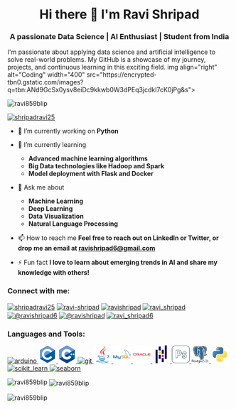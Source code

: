 <h1 align="center">Hi there 👋 I'm Ravi Shripad</h1>
<h3 align="center">A passionate Data Science | AI Enthusiast | Student from India</h3>
I'm passionate about applying data science and artificial intelligence to solve real-world problems. My GitHub is a showcase of my journey, projects, and continuous learning in this exciting field.
img align="right" alt="Coding" width="400" src="https://encrypted-tbn0.gstatic.com/images?q=tbn:ANd9GcSx0ysv8eiDc9kkwb0W3dPEq3jcdkI7cK0jPg&s">

<p align="left"> <img src="https://komarev.com/ghpvc/?username=ravi859blip&label=Profile%20views&color=0e75b6&style=flat" alt="ravi859blip" /> </p>

<p align="left"> <a href="https://twitter.com/shripadravi25" target="blank"><img src="https://img.shields.io/twitter/follow/shripadravi25?logo=twitter&style=for-the-badge" alt="shripadravi25" /></a> </p>

- 🔭 I’m currently working on **Python**

- 🌱 I’m currently learning
  - **Advanced machine learning algorithms**
  - **Big Data technologies like Hadoop and Spark**
  - **Model deployment with Flask and Docker**

- 💬 Ask me about
  - **Machine Learning**
  - **Deep Learning**
  - **Data Visualization**
  - **Natural Language Processing**

- 📫 How to reach me **Feel free to reach out on LinkedIn or Twitter, or drop me an email at ravishripad6@gmail.com**

- ⚡ Fun fact **I love to learn about emerging trends in AI and share my knowledge with others!**

<h3 align="left">Connect with me:</h3>
<p align="left">
<a href="https://twitter.com/shripadravi25" target="blank"><img align="center" src="https://raw.githubusercontent.com/rahuldkjain/github-profile-readme-generator/master/src/images/icons/Social/twitter.svg" alt="shripadravi25" height="30" width="40" /></a>
<a href="https://linkedin.com/in/ravi-shripad" target="blank"><img align="center" src="https://raw.githubusercontent.com/rahuldkjain/github-profile-readme-generator/master/src/images/icons/Social/linked-in-alt.svg" alt="ravi-shripad" height="30" width="40" /></a>
<a href="https://kaggle.com/ravishripad" target="blank"><img align="center" src="https://raw.githubusercontent.com/rahuldkjain/github-profile-readme-generator/master/src/images/icons/Social/kaggle.svg" alt="ravishripad" height="30" width="40" /></a>
<a href="https://instagram.com/ravi_shripad" target="blank"><img align="center" src="https://raw.githubusercontent.com/rahuldkjain/github-profile-readme-generator/master/src/images/icons/Social/instagram.svg" alt="ravi_shripad" height="30" width="40" /></a>
<a href="https://medium.com/@ravishripad6" target="blank"><img align="center" src="https://raw.githubusercontent.com/rahuldkjain/github-profile-readme-generator/master/src/images/icons/Social/medium.svg" alt="@ravishripad6" height="30" width="40" /></a>
<a href="https://www.hackerrank.com/@ravishripad" target="blank"><img align="center" src="https://raw.githubusercontent.com/rahuldkjain/github-profile-readme-generator/master/src/images/icons/Social/hackerrank.svg" alt="@ravishripad" height="30" width="40" /></a>
<a href="https://www.leetcode.com/ravi_shripad6" target="blank"><img align="center" src="https://raw.githubusercontent.com/rahuldkjain/github-profile-readme-generator/master/src/images/icons/Social/leet-code.svg" alt="ravi_shripad6" height="30" width="40" /></a>
</p>

<h3 align="left">Languages and Tools:</h3>
<p align="left"> <a href="https://www.arduino.cc/" target="_blank" rel="noreferrer"> <img src="https://cdn.worldvectorlogo.com/logos/arduino-1.svg" alt="arduino" width="40" height="40"/> </a> <a href="https://www.cprogramming.com/" target="_blank" rel="noreferrer"> <img src="https://raw.githubusercontent.com/devicons/devicon/master/icons/c/c-original.svg" alt="c" width="40" height="40"/> </a> <a href="https://www.w3schools.com/cpp/" target="_blank" rel="noreferrer"> <img src="https://raw.githubusercontent.com/devicons/devicon/master/icons/cplusplus/cplusplus-original.svg" alt="cplusplus" width="40" height="40"/> </a> <a href="https://git-scm.com/" target="_blank" rel="noreferrer"> <img src="https://www.vectorlogo.zone/logos/git-scm/git-scm-icon.svg" alt="git" width="40" height="40"/> </a> <a href="https://www.java.com" target="_blank" rel="noreferrer"> <img src="https://raw.githubusercontent.com/devicons/devicon/master/icons/java/java-original.svg" alt="java" width="40" height="40"/> </a> <a href="https://www.mysql.com/" target="_blank" rel="noreferrer"> <img src="https://raw.githubusercontent.com/devicons/devicon/master/icons/mysql/mysql-original-wordmark.svg" alt="mysql" width="40" height="40"/> </a> <a href="https://www.oracle.com/" target="_blank" rel="noreferrer"> <img src="https://raw.githubusercontent.com/devicons/devicon/master/icons/oracle/oracle-original.svg" alt="oracle" width="40" height="40"/> </a> <a href="https://pandas.pydata.org/" target="_blank" rel="noreferrer"> <img src="https://raw.githubusercontent.com/devicons/devicon/2ae2a900d2f041da66e950e4d48052658d850630/icons/pandas/pandas-original.svg" alt="pandas" width="40" height="40"/> </a> <a href="https://www.photoshop.com/en" target="_blank" rel="noreferrer"> <img src="https://raw.githubusercontent.com/devicons/devicon/master/icons/photoshop/photoshop-line.svg" alt="photoshop" width="40" height="40"/> </a> <a href="https://www.postgresql.org" target="_blank" rel="noreferrer"> <img src="https://raw.githubusercontent.com/devicons/devicon/master/icons/postgresql/postgresql-original-wordmark.svg" alt="postgresql" width="40" height="40"/> </a> <a href="https://www.python.org" target="_blank" rel="noreferrer"> <img src="https://raw.githubusercontent.com/devicons/devicon/master/icons/python/python-original.svg" alt="python" width="40" height="40"/> </a> <a href="https://scikit-learn.org/" target="_blank" rel="noreferrer"> <img src="https://upload.wikimedia.org/wikipedia/commons/0/05/Scikit_learn_logo_small.svg" alt="scikit_learn" width="40" height="40"/> </a> <a href="https://seaborn.pydata.org/" target="_blank" rel="noreferrer"> <img src="https://seaborn.pydata.org/_images/logo-mark-lightbg.svg" alt="seaborn" width="40" height="40"/> </a> </p>

<p><img align="left" src="https://github-readme-stats.vercel.app/api/top-langs?username=ravi859blip&show_icons=true&locale=en&layout=compact" alt="ravi859blip" /></p>

<p>&nbsp;<img align="center" src="https://github-readme-stats.vercel.app/api?username=ravi859blip&show_icons=true&locale=en" alt="ravi859blip" /></p>

<p><img align="center" src="https://github-readme-streak-stats.herokuapp.com/?user=ravi859blip&" alt="ravi859blip" /></p>

